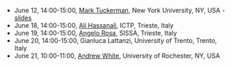 - June 12, 14:00-15:00, [Mark Tuckerman](tuckerman.md), New York University, NY, USA - [slides](tuckerman.pdf)
- June 18, 14:00-15:00, [Ali Hassanali](hassanali.md), ICTP, Trieste, Italy
- June 19, 14:00-15:00, [Angelo Rosa](rosa.md), SISSA, Trieste, Italy
- June 20, 14:00-15:00, Gianluca Lattanzi, University of Trento, Trento, Italy
- June 21, 10:00-11:00, [Andrew White](white.md), University of Rochester, NY, USA
